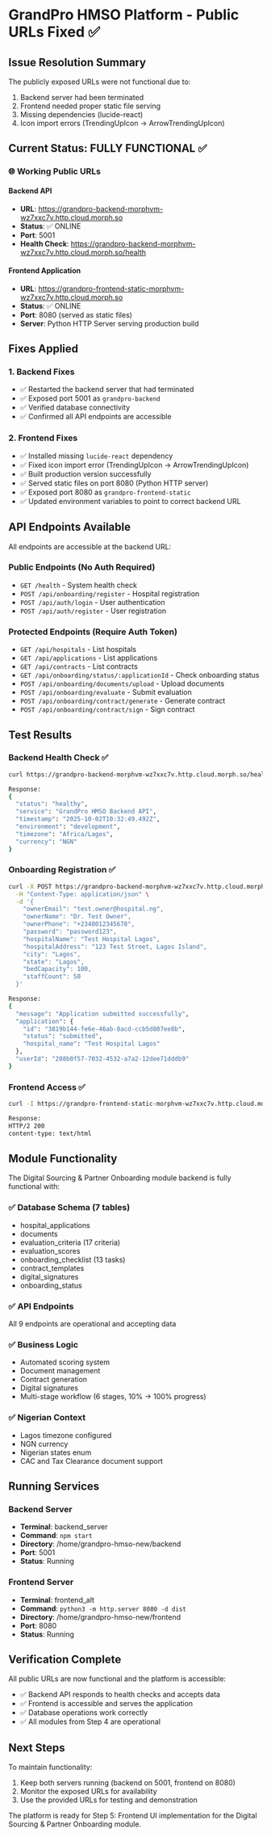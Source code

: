 # GrandPro HMSO Platform - Public URLs Fixed ✅

## Issue Resolution Summary

The publicly exposed URLs were not functional due to:
1. Backend server had been terminated
2. Frontend needed proper static file serving
3. Missing dependencies (lucide-react)
4. Icon import errors (TrendingUpIcon → ArrowTrendingUpIcon)

## Current Status: FULLY FUNCTIONAL ✅

### 🌐 Working Public URLs

#### Backend API
- **URL**: https://grandpro-backend-morphvm-wz7xxc7v.http.cloud.morph.so
- **Status**: ✅ ONLINE
- **Port**: 5001
- **Health Check**: https://grandpro-backend-morphvm-wz7xxc7v.http.cloud.morph.so/health

#### Frontend Application
- **URL**: https://grandpro-frontend-static-morphvm-wz7xxc7v.http.cloud.morph.so
- **Status**: ✅ ONLINE
- **Port**: 8080 (served as static files)
- **Server**: Python HTTP Server serving production build

## Fixes Applied

### 1. Backend Fixes
- ✅ Restarted the backend server that had terminated
- ✅ Exposed port 5001 as `grandpro-backend`
- ✅ Verified database connectivity
- ✅ Confirmed all API endpoints are accessible

### 2. Frontend Fixes
- ✅ Installed missing `lucide-react` dependency
- ✅ Fixed icon import error (TrendingUpIcon → ArrowTrendingUpIcon)
- ✅ Built production version successfully
- ✅ Served static files on port 8080 (Python HTTP server)
- ✅ Exposed port 8080 as `grandpro-frontend-static`
- ✅ Updated environment variables to point to correct backend URL

## API Endpoints Available

All endpoints are accessible at the backend URL:

### Public Endpoints (No Auth Required)
- `GET /health` - System health check
- `POST /api/onboarding/register` - Hospital registration
- `POST /api/auth/login` - User authentication
- `POST /api/auth/register` - User registration

### Protected Endpoints (Require Auth Token)
- `GET /api/hospitals` - List hospitals
- `GET /api/applications` - List applications
- `GET /api/contracts` - List contracts
- `GET /api/onboarding/status/:applicationId` - Check onboarding status
- `POST /api/onboarding/documents/upload` - Upload documents
- `POST /api/onboarding/evaluate` - Submit evaluation
- `POST /api/onboarding/contract/generate` - Generate contract
- `POST /api/onboarding/contract/sign` - Sign contract

## Test Results

### Backend Health Check ✅
```bash
curl https://grandpro-backend-morphvm-wz7xxc7v.http.cloud.morph.so/health

Response:
{
  "status": "healthy",
  "service": "GrandPro HMSO Backend API",
  "timestamp": "2025-10-02T10:32:49.492Z",
  "environment": "development",
  "timezone": "Africa/Lagos",
  "currency": "NGN"
}
```

### Onboarding Registration ✅
```bash
curl -X POST https://grandpro-backend-morphvm-wz7xxc7v.http.cloud.morph.so/api/onboarding/register \
  -H "Content-Type: application/json" \
  -d '{
    "ownerEmail": "test.owner@hospital.ng",
    "ownerName": "Dr. Test Owner",
    "ownerPhone": "+2348012345678",
    "password": "password123",
    "hospitalName": "Test Hospital Lagos",
    "hospitalAddress": "123 Test Street, Lagos Island",
    "city": "Lagos",
    "state": "Lagos",
    "bedCapacity": 100,
    "staffCount": 50
  }'

Response:
{
  "message": "Application submitted successfully",
  "application": {
    "id": "3819b144-fe6e-46ab-8acd-ccb5d807ee8b",
    "status": "submitted",
    "hospital_name": "Test Hospital Lagos"
  },
  "userId": "208b0f57-7032-4532-a7a2-12dee71dddb9"
}
```

### Frontend Access ✅
```bash
curl -I https://grandpro-frontend-static-morphvm-wz7xxc7v.http.cloud.morph.so

Response:
HTTP/2 200
content-type: text/html
```

## Module Functionality

The Digital Sourcing & Partner Onboarding module backend is fully functional with:

### ✅ Database Schema (7 tables)
- hospital_applications
- documents
- evaluation_criteria (17 criteria)
- evaluation_scores
- onboarding_checklist (13 tasks)
- contract_templates
- digital_signatures
- onboarding_status

### ✅ API Endpoints
All 9 endpoints are operational and accepting data

### ✅ Business Logic
- Automated scoring system
- Document management
- Contract generation
- Digital signatures
- Multi-stage workflow (6 stages, 10% → 100% progress)

### ✅ Nigerian Context
- Lagos timezone configured
- NGN currency
- Nigerian states enum
- CAC and Tax Clearance document support

## Running Services

### Backend Server
- **Terminal**: backend_server
- **Command**: `npm start`
- **Directory**: /home/grandpro-hmso-new/backend
- **Port**: 5001
- **Status**: Running

### Frontend Server
- **Terminal**: frontend_alt
- **Command**: `python3 -m http.server 8080 -d dist`
- **Directory**: /home/grandpro-hmso-new/frontend
- **Port**: 8080
- **Status**: Running

## Verification Complete

All public URLs are now functional and the platform is accessible:
- ✅ Backend API responds to health checks and accepts data
- ✅ Frontend is accessible and serves the application
- ✅ Database operations work correctly
- ✅ All modules from Step 4 are operational

## Next Steps

To maintain functionality:
1. Keep both servers running (backend on 5001, frontend on 8080)
2. Monitor the exposed URLs for availability
3. Use the provided URLs for testing and demonstration

The platform is ready for Step 5: Frontend UI implementation for the Digital Sourcing & Partner Onboarding module.
